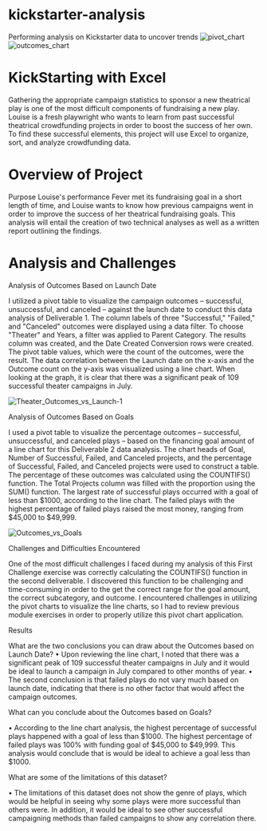 # kickstarter-analysis
Performing analysis on Kickstarter data to uncover trends
![pivot_chart](https://user-images.githubusercontent.com/99696816/154185446-6c08184d-6a4d-4eea-9e37-9ff81e34e894.png)
![outcomes_chart](https://user-images.githubusercontent.com/99696816/154185573-06e32e9c-ba62-45c8-a2e9-00161e287dad.png)
# KickStarting with Excel
Gathering the appropriate campaign statistics to sponsor a new theatrical play is one of the most difficult components of fundraising a new play. Louise is a fresh playwright who wants to learn from past successful theatrical crowdfunding projects in order to boost the success of her own. To find these successful elements, this project will use Excel to organize, sort, and analyze crowdfunding data.
# Overview of Project
Purpose
Louise's performance Fever met its fundraising goal in a short length of time, and Louise wants to know how previous campaigns went in order to improve the success of her theatrical fundraising goals. This analysis will entail the creation of two technical analyses as well as a written report outlining the findings.
# Analysis and Challenges
Analysis of Outcomes Based on Launch Date

I utilized a pivot table to visualize the campaign outcomes – successful, unsuccessful, and canceled – against the launch date to conduct this data analysis of Deliverable 1. The column labels of three "Successful," "Failed," and "Canceled" outcomes were displayed using a data filter. To choose "Theater" and Years, a filter was applied to Parent Category. The results column was created, and the Date Created Conversion rows were created. The pivot table values, which were the count of the outcomes, were the result. The data correlation between the Launch date on the x-axis and the Outcome count on the y-axis was visualized using a line chart. When looking at the graph, it is clear that there was a significant peak of 109 successful theater campaigns in July.

![Theater_Outcomes_vs_Launch-1](https://user-images.githubusercontent.com/99696816/157382363-d7862854-eeb0-4b17-b320-6557125549de.png)

 
Analysis of Outcomes Based on Goals

I used a pivot table to visualize the percentage outcomes – successful, unsuccessful, and canceled plays – based on the financing goal amount of a line chart for this Deliverable 2 data analysis. The chart heads of Goal, Number of Successful, Failed, and Canceled projects, and the percentage of Successful, Failed, and Canceled projects were used to construct a table. The percentage of these outcomes was calculated using the COUNTIFS() function. The Total Projects column was filled with the proportion using the SUM() function. The largest rate of successful plays occurred with a goal of less than $1000, according to the line chart. The failed plays with the highest percentage of failed plays raised the most money, ranging from $45,000 to $49,999.

![Outcomes_vs_Goals](https://user-images.githubusercontent.com/99696816/157382557-90ceece1-51d7-44c4-8c6e-327bc2ee7500.png)

 
Challenges and Difficulties Encountered

One of the most difficult challenges I faced during my analysis of this First Challenge exercise was correctly calculating the COUNTIFS() function in the second deliverable. I discovered this function to be challenging and time-consuming in order to the get the correct range for the goal amount, the correct subcategory, and outcome. I encountered challenges in utilizing the pivot charts to visualize the line charts, so I had to review previous module exercises in order to properly utilize this pivot chart application. 

Results

What are the two conclusions you can draw about the Outcomes based on Launch Date?
•	Upon reviewing the line chart, I noted that there was a significant peak of 109 successful theater campaigns in July and it would be ideal to launch a campaign in July compared to other months of year.
•	The second conclusion is that failed plays do not vary much based on launch date, indicating that there is no other factor that would affect the campaign outcomes.

What can you conclude about the Outcomes based on Goals?

•	According to the line chart analysis, the highest percentage of successful plays happened with a goal of less than $1000. The highest percentage of failed plays was 100% with funding goal of $45,000 to $49,999. This analysis would conclude that is would be ideal to achieve a goal less than $1000.

What are some of the limitations of this dataset?

•	The limitations of this dataset does not show the genre of plays, which would be helpful in seeing why some plays were more successful than others were. In addition, it would be ideal to see other successful campaigning methods than failed campaigns to show any correlation there.


